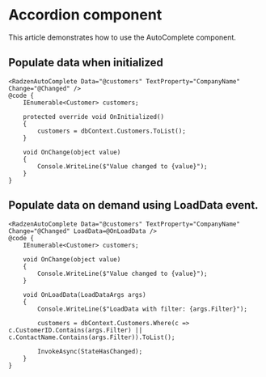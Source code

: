 # Accordion component
This article demonstrates how to use the AutoComplete component.

## Populate data when initialized
```
<RadzenAutoComplete Data="@customers" TextProperty="CompanyName" Change="@Changed" />
@code {
    IEnumerable<Customer> customers;

    protected override void OnInitialized()
    {
        customers = dbContext.Customers.ToList();
    }

    void OnChange(object value)
    {
        Console.WriteLine($"Value changed to {value}");
    }
}
```

## Populate data on demand using LoadData event.
```
<RadzenAutoComplete Data="@customers" TextProperty="CompanyName" Change="@Changed" LoadData=@OnLoadData />
@code {
    IEnumerable<Customer> customers;

    void OnChange(object value)
    {
        Console.WriteLine($"Value changed to {value}");
    }

    void OnLoadData(LoadDataArgs args)
    {
        Console.WriteLine($"LoadData with filter: {args.Filter}");

        customers = dbContext.Customers.Where(c => c.CustomerID.Contains(args.Filter) || c.ContactName.Contains(args.Filter)).ToList();

        InvokeAsync(StateHasChanged);
    }
}
```
